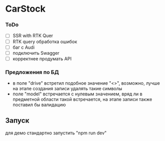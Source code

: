 # CarStock

### ToDo

- [ ] SSR with RTK Quer
- [ ] RTK query обработка ошибок
- [ ] баг с Audi
- [ ] подключить Swagger
- [ ] корректнее продумать API

### Предложения по БД

* в поле "drive" встретил подобное значение "<>", возможно, лучше на этапе создания записи удалять такие символы
* поле "model" встречается с нулевым значением, вряд ли в предметной области такой встречается, на этапе записи также поставил бы валидацию

## Запуск

для демо стандартно запустить "npm run dev"

